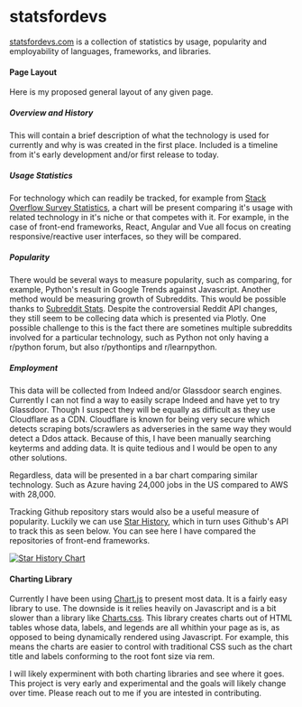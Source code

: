 # statsfordevs
[statsfordevs.com](https://statsfordevs.com/) is a collection of statistics by usage, popularity and employability of languages, frameworks, and libraries. 

#### Page Layout

Here is my proposed general layout of any given page.

##### Overview and History
This will contain a brief description of what the technology is used for currently and why is was created in the first place. Included is a timeline from it's early development and/or first release to today. 

##### Usage Statistics
For technology which can readily be tracked, for example from [Stack Overflow Survey Statistics](https://promptier.github.io/website/usage/languages.html), a chart will be present comparing it's usage with related technology in it's niche or that competes with it. For example, in the case of front-end frameworks, React, Angular and Vue all focus on creating responsive/reactive user interfaces, so they will be compared.

##### Popularity
There would be several ways to measure popularity, such as comparing, for example, Python's result in Google Trends against Javascript. Another method would be measuring growth of Subreddits. This would be possible thanks to [Subreddit Stats](https://subredditstats.com/). Despite the controversial Reddit API changes, they still seem to be collecing data which is presented via Plotly. One possible challenge to this is the fact there are sometines multiple subreddits involved for a particular technology, such as Python not only having a r/python forum, but also r/pythontips and r/learnpython.

##### Employment
This data will be collected from Indeed and/or Glassdoor search engines. Currently I can not find a way to easily scrape Indeed and have yet to try Glassdoor. Though I suspect they will be equally as difficult as they use Cloudflare as a CDN. Cloudflare is known for being very secure which detects scraping bots/scrawlers as adverseries in the same way they would detect a Ddos attack. Because of this, I have been manually searching keyterms and adding data. It is quite tedious and I would be open to any other solutions.

Regardless, data will be presented in a bar chart comparing similar technology. Such as Azure having 24,000 jobs in the US compared to AWS with 28,000.

Tracking Github repository stars would also be a useful measure of popularity. Luckily we can use [Star History](https://star-history.com), which in turn uses Github's API to track this as seen below. You can see here I have compared the repositories of front-end frameworks. 

[![Star History Chart](https://api.star-history.com/svg?repos=sveltejs/svelte,facebook/react,Angular/angular,vuejs/core&type=Date)](https://star-history.com/#sveltejs/svelte&facebook/react&Angular/angular&vuejs/core&Date)

#### Charting Library
Currently I have been using [Chart.js](https://www.chartjs.org/) to present most data. It is a fairly easy library to use. The downside is it relies heavily on Javascript and is a bit slower than a library like [Charts.css](https://chartscss.org/). This library creates charts out of HTML tables whose data, labels, and legends are all whithin your page as is, as opposed to being dynamically rendered using Javascript. For example, this means the charts are easier to control with traditional CSS such as the chart title and labels conforming to the root font size via rem. 

I will likely experminent with both charting libraries and see where it goes. This project is very early and experimental and the goals will likely change over time. Please reach out to me if you are intested in contributing.
